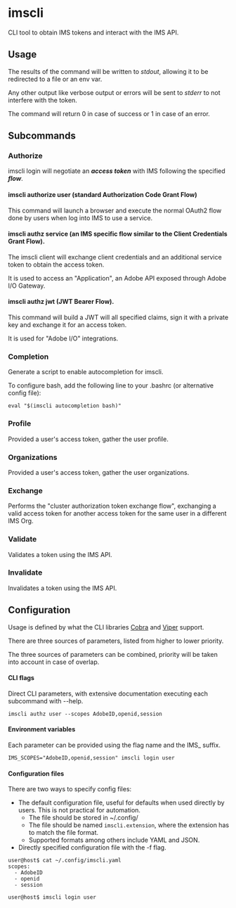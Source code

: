 # imscli
CLI tool to obtain IMS tokens and interact with the IMS API.

## Usage

The results of the command will be written to *stdout*, allowing it to be redirected to a file or an env var.

Any other output like verbose output or errors will be sent to *stderr* to not interfere with the token.

The command will return 0 in case of success or 1 in case of an error.

## Subcommands
### Authorize

imscli login will negotiate an ***access token*** with IMS following the specified ***flow***.

#### imscli authorize user (standard Authorization Code Grant Flow)

This command will launch a browser and execute the normal OAuth2 flow done by users when log into IMS to use a service.

#### imscli authz service (an IMS specific flow similar to the Client Credentials Grant Flow).

The imscli client will exchange client credentials and an additional service token to obtain the access token.

It is used to access an "Application", an Adobe API exposed through Adobe I/O Gateway.

#### imscli authz jwt (JWT Bearer Flow).

This command will build a JWT will all specified claims, sign it with a private key and exchange it for an access token.

It is used for "Adobe I/O" integrations.

### Completion

Generate a script to enable autocompletion for imscli. 

To configure bash, add the following line to your .bashrc (or alternative config file):

    eval "$(imscli autocompletion bash)"

### Profile

Provided a user's access token, gather the user profile.

### Organizations

Provided a user's access token, gather the user organizations.

### Exchange

Performs the "cluster authorization token exchange flow", exchanging a valid access token for another access token for the
same user in a different IMS Org.

### Validate

Validates a token using the IMS API.

### Invalidate

Invalidates a token using the IMS API.


## Configuration

Usage is defined by what the CLI libraries [Cobra](https://github.com/spf13/cobra) and [Viper](https://github.com/spf13/viper) support.

There are three sources of parameters, listed from higher to lower priority.

The three sources of parameters can be combined, priority will be taken into account in case of overlap.

#### CLI flags

Direct CLI parameters, with extensive documentation executing each subcommand with --help.
```
imscli authz user --scopes AdobeID,openid,session
```

#### Environment variables

Each parameter can be provided using the flag name and the IMS_ suffix.
```
IMS_SCOPES="AdobeID,openid,session" imscli login user
```

#### Configuration files

There are two ways to specify config files:

- The default configuration file, useful for defaults when used directly by users. This is not practical for automation.
    - The file should be stored in ~/.config/
    - The file should be named `imscli.extension`, where the extension has to match the file format.
    - Supported formats among others include YAML and JSON.
- Directly specified configuration file with the -f flag.
```
user@host$ cat ~/.config/imscli.yaml
scopes:
  - AdobeID
  - openid
  - session

user@host$ imscli login user
```

